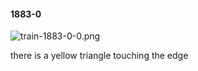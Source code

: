 #### 1883-0
![train-1883-0-0.png](https://github.com/lil-lab/nlvr/raw/master/nlvr/train/images/42/train-1883-0-0.png "train-1883-0-0.png")

there is a yellow triangle touching the edge